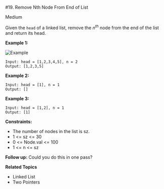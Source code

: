 #19. Remove Nth Node From End of List

Medium

Given the `head` of a linked list, remove the $n^{th}$ node from the end of the list and return its head.

 

**Example 1:**

![Example](https://assets.leetcode.com/uploads/2020/10/03/remove_ex1.jpg)

```
Input: head = [1,2,3,4,5], n = 2
Output: [1,2,3,5]
```
**Example 2:**
```
Input: head = [1], n = 1
Output: []
```
**Example 3:**
```
Input: head = [1,2], n = 1
Output: [1]
``` 

**Constraints:**

- The number of nodes in the list is sz.
- 1 <= sz <= 30
- 0 <= Node.val <= 100
- 1 <= n <= sz
 

**Follow up:** Could you do this in one pass?

**Related Topics**
- Linked List
- Two Pointers